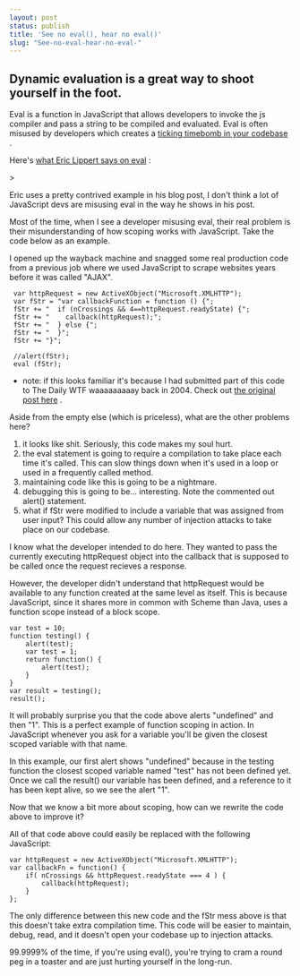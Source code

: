 ```yaml
---
layout: post
status: publish
title: 'See no eval(), hear no eval()'
slug: "See-no-eval-hear-no-eval-"
---
```


## Dynamic evaluation is a great way to shoot yourself in the foot.


Eval is a function in JavaScript that allows developers to invoke the js compiler and pass a string to be compiled and evaluated. Eval is often misused by developers which creates a [ticking timebomb in your codebase][1] . 


Here&#39;s [what Eric Lippert says on eval][2] :

&gt; 

Eric uses a pretty contrived example in his blog post, I don't think a lot of JavaScript devs are misusing eval in the way he shows in his post.


Most of the time, when I see a developer misusing eval, their real problem is their misunderstanding of how scoping works with JavaScript. Take the code below as an example.


I opened up the wayback machine and snagged some real production code from a previous job where we used JavaScript to scrape websites years before it was called "AJAX".


     var httpRequest = new ActiveXObject("Microsoft.XMLHTTP");
     var fStr = "var callbackFunction = function () {";
     fStr += "  if (nCrossings && 4==httpRequest.readyState) {";
     fStr += "    callback(httpRequest);";
     fStr += "  } else {";
     fStr += "  }";
     fStr += "}";

     //alert(fStr);
     eval (fStr);


* note: if this looks familiar it&#39;s because I had submitted part of this code to The Daily WTF waaaaaaaaay back in 2004. Check out [the original post here][3] .


Aside from the empty else (which is priceless), what are the other problems here? 


 1. it looks like shit. Seriously, this code makes my soul hurt.
 2. the eval statement is going to require a compilation to take place each time it's called. This can slow things down when it's used in a loop or used in a frequently called method.
 3. maintaining code like this is going to be a nightmare.
 4. debugging this is going to be... interesting. Note the commented out alert() statement.
 5. what if fStr were modified to include a variable that was assigned from user input? This could allow any number of injection attacks to take place on our codebase.

I know what the developer intended to do here. They wanted to pass the currently executing httpRequest object into the callback that is supposed to be called once the request recieves a response.

However, the developer didn't understand that httpRequest would be available to any function created at the same level as itself. This is because JavaScript, since it shares more in common with Scheme than Java, uses a function scope instead of a block scope.


    var test = 10;
    function testing() {
        alert(test);
        var test = 1;
        return function() {
            alert(test);
        }
    }
    var result = testing();
    result();


It will probably surprise you that the code above alerts "undefined" and then "1". This is a perfect example of function scoping in action. In JavaScript whenever you ask for a variable you'll be given the closest scoped variable with that name.


In this example, our first alert shows "undefined" because in the testing function the closest scoped variable named "test" has not been defined yet. Once we call the result() our variable has been defined, and a reference to it has been kept alive, so we see the alert "1".


Now that we know a bit more about scoping, how can we rewrite the code above to improve it?


All of that code above could easily be replaced with the following JavaScript:


    var httpRequest = new ActiveXObject("Microsoft.XMLHTTP");
    var callbackFn = function() {
        if( nCrossings && httpRequest.readyState === 4 ) { 
            callback(httpRequest); 
        }
    };
    
The only difference between this new code and the fStr mess above is that this doesn't take extra compilation time. This code will be easier to maintain, debug, read, and it doesn't open your codebase up to injection attacks.

99.9999% of the time, if you're using eval(), you're trying to cram a round peg in a toaster and are just hurting yourself in the long-run.


  [1]: http://www.youtube.com/watch?v=8vxEimC3HME#t=1m14s
  [2]: http://blogs.msdn.com/b/ericlippert/archive/2003/11/01/53329.aspx
  [3]: http://thedailywtf.com/Comments/JavaScript_eval().aspx
